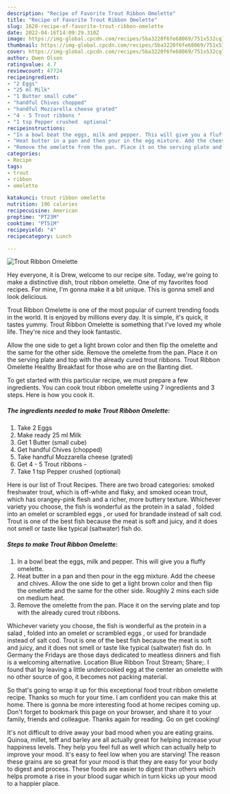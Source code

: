 ```yaml
---
description: "Recipe of Favorite Trout Ribbon Omelette"
title: "Recipe of Favorite Trout Ribbon Omelette"
slug: 1620-recipe-of-favorite-trout-ribbon-omelette
date: 2022-04-16T14:09:29.310Z
image: https://img-global.cpcdn.com/recipes/5ba3220f6fe68069/751x532cq70/trout-ribbon-omelette-recipe-main-photo.jpg
thumbnail: https://img-global.cpcdn.com/recipes/5ba3220f6fe68069/751x532cq70/trout-ribbon-omelette-recipe-main-photo.jpg
cover: https://img-global.cpcdn.com/recipes/5ba3220f6fe68069/751x532cq70/trout-ribbon-omelette-recipe-main-photo.jpg
author: Owen Olson
ratingvalue: 4.7
reviewcount: 47724
recipeingredient:
- "2 Eggs"
- "25 ml Milk"
- "1 Butter small cube"
- "handful Chives chopped"
- "handful Mozzarella cheese grated"
- "4 - 5 Trout ribbons "
- "1 tsp Pepper crushed  optional"
recipeinstructions:
- "In a bowl beat the eggs, milk and pepper. This will give you a fluffy omelette."
- "Heat butter in a pan and then pour in the egg mixture. Add the cheese and chives. Allow the one side to get a light brown color and then flip the omelette and the same for the other side. Roughly 2 mins each side on medium heat."
- "Remove the omelette from the pan. Place it on the serving plate and top with the already cured trout ribbons."
categories:
- Recipe
tags:
- trout
- ribbon
- omelette

katakunci: trout ribbon omelette 
nutrition: 196 calories
recipecuisine: American
preptime: "PT23M"
cooktime: "PT51M"
recipeyield: "4"
recipecategory: Lunch

---
```



![Trout Ribbon Omelette](https://img-global.cpcdn.com/recipes/5ba3220f6fe68069/751x532cq70/trout-ribbon-omelette-recipe-main-photo.jpg)

Hey everyone, it is Drew, welcome to our recipe site. Today, we're going to make a distinctive dish, trout ribbon omelette. One of my favorites food recipes. For mine, I'm gonna make it a bit unique. This is gonna smell and look delicious.

Trout Ribbon Omelette is one of the most popular of current trending foods in the world. It is enjoyed by millions every day. It is simple, it's quick, it tastes yummy. Trout Ribbon Omelette is something that I've loved my whole life. They're nice and they look fantastic.

Allow the one side to get a light brown color and then flip the omelette and the same for the other side. Remove the omelette from the pan. Place it on the serving plate and top with the already cured trout ribbons. Trout Ribbon Omelette Healthy Breakfast for those who are on the Banting diet.


To get started with this particular recipe, we must prepare a few ingredients. You can cook trout ribbon omelette using 7 ingredients and 3 steps. Here is how you cook it.

<!--inarticleads1-->

##### The ingredients needed to make Trout Ribbon Omelette:

1. Take 2 Eggs
1. Make ready 25 ml Milk
1. Get 1 Butter (small cube)
1. Get handful Chives (chopped)
1. Take handful Mozzarella cheese (grated)
1. Get 4 - 5 Trout ribbons -
1. Take 1 tsp Pepper crushed  (optional)


Here is our list of Trout Recipes. There are two broad categories: smoked freshwater trout, which is off-white and flaky, and smoked ocean trout, which has orangey-pink flesh and a richer, more buttery texture. Whichever variety you choose, the fish is wonderful as the protein in a salad , folded into an omelet or scrambled eggs , or used for brandade instead of salt cod. Trout is one of the best fish because the meat is soft and juicy, and it does not smell or taste like typical (saltwater) fish do. 

<!--inarticleads2-->

##### Steps to make Trout Ribbon Omelette:

1. In a bowl beat the eggs, milk and pepper. This will give you a fluffy omelette.
1. Heat butter in a pan and then pour in the egg mixture. Add the cheese and chives. Allow the one side to get a light brown color and then flip the omelette and the same for the other side. Roughly 2 mins each side on medium heat.
1. Remove the omelette from the pan. Place it on the serving plate and top with the already cured trout ribbons.


Whichever variety you choose, the fish is wonderful as the protein in a salad , folded into an omelet or scrambled eggs , or used for brandade instead of salt cod. Trout is one of the best fish because the meat is soft and juicy, and it does not smell or taste like typical (saltwater) fish do. In Germany the Fridays are those days dedicated to meatless dinners and fish is a welcoming alternative. Location Blue Ribbon Trout Stream; Share;. I found that by leaving a little undercooked egg at the center an omelette with no other source of goo, it becomes not packing material. 

So that's going to wrap it up for this exceptional food trout ribbon omelette recipe. Thanks so much for your time. I am confident you can make this at home. There is gonna be more interesting food at home recipes coming up. Don't forget to bookmark this page on your browser, and share it to your family, friends and colleague. Thanks again for reading. Go on get cooking!

It's not difficult to drive away your bad mood when you are eating grains. Quinoa, millet, teff and barley are all actually great for helping increase your happiness levels. They help you feel full as well which can actually help to improve your mood. It's easy to feel low when you are starving! The reason these grains are so great for your mood is that they are easy for your body to digest and process. These foods are easier to digest than others which helps promote a rise in your blood sugar which in turn kicks up your mood to a happier place.
